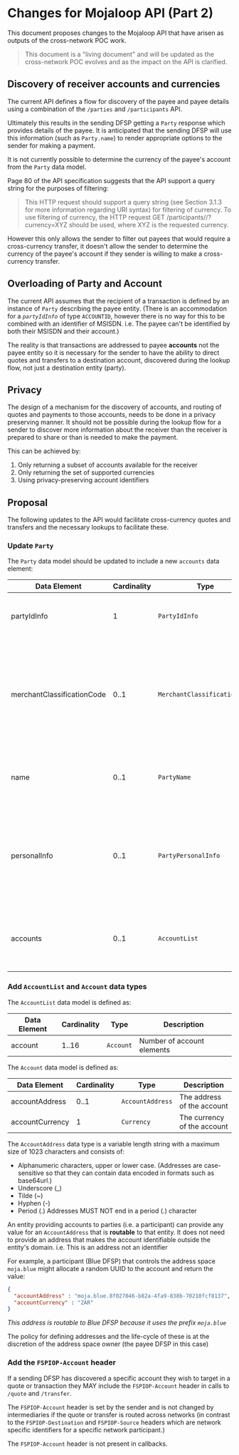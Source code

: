# Changes for Mojaloop API (Part 2)

This document proposes changes to the Mojaloop API that have arisen as outputs of the cross-network POC work.

> This document is a "living document" and will be updated as the cross-network POC evolves and as the impact on the API is clarified.

## Discovery of receiver accounts and currencies

The current API defines a flow for discovery of the payee and payee details using a combination of the `/parties` and `/participants` API.

Ultimately this results in the sending DFSP getting a `Party` response which provides details of the payee. It is anticipated that the sending DFSP will use this information (such as `Party.name`) to render appropriate options to the sender for making a payment.

It is not currently possible to determine the currency of the payee's account from the `Party` data model.

Page 80 of the API specification suggests that the API support a query string for the purposes of filtering:

> This HTTP request should support a query string (see Section 3.1.3 for more information regarding URI syntax) for filtering of currency. To use filtering of currency, the HTTP request GET /participants/<Type>/<ID>?currency=XYZ should be used, where XYZ is the requested currency.

However this only allows the sender to filter out payees that would require a cross-currency transfer, it doesn't allow the sender to determine the currency of the payee's account if they sender is willing to make a cross-currency transfer.

## Overloading of Party and Account

The current API assumes that the recipient of a transaction is defined by an instance of `Party` describing the payee entity. (There is an accommodation for a _`partyIdInfo`_ of type `ACCOUNTID`, however there is no way for this to be combined with an identifier of MSISDN. i.e. The payee can't be identified by both their MSISDN and their account.)

The reality is that transactions are addressed to payee **accounts** not the payee entity so it is necessary for the sender to have the ability to direct quotes and transfers to a destination account, discovered during the lookup flow, not just a destination entity (party).

## Privacy

The design of a mechanism for the discovery of accounts, and routing of quotes and payments to those accounts, needs to be done in a privacy preserving manner. It should not be possible during the lookup flow for a sender to discover more information about the receiver than the receiver is prepared to share or than is needed to make the payment.

This can be achieved by:
  1. Only returning a subset of accounts available for the receiver
  2. Only returning the set of supported currencies
  3. Using privacy-preserving account identifiers

## Proposal

The following updates to the API would facilitate cross-currency quotes and transfers and the necessary lookups to facilitate these.

### Update `Party`

The `Party` data model should be updated to include a new `accounts` data element:

| Data Element               | Cardinality | Type        | Description     |
|----------------------------|------------ |-------------|-----------------|
| partyIdInfo                | 1    | `PartyIdInfo` | Party Id type, id, sub ID or type, and FSP Id |
| merchantClassificationCode | 0..1 | `MerchantClassificationCode` | Used in the context of Payee Information, where the Payee happens to be a merchant accepting merchant payments |
| name                       | 0..1 | `PartyName` | Display name of the Party, could be a real name or a nickname |
| personalInfo               | 0..1 | `PartyPersonalInfo` | Personal information used to verify identity of Party such as first, middle, last name and date of birth |
| accounts                   | 0..1 | `AccountList` | A list of accounts that can be the target of transfers sent to the party |

### Add `AccountList` and `Account` data types

The `AccountList` data model is defined as:

| Data Element               | Cardinality | Type        | Description                |
|----------------------------|------------ |-------------|----------------------------|
| account                    | 1..16       | `Account`   | Number of account elements |

The `Account` data model is defined as:

| Data Element               | Cardinality | Type             | Description                 |
|----------------------------|------------ |------------------|-----------------------------|
| accountAddress             | 0..1        | `AccountAddress` | The address of the account  |
| accountCurrency            | 1           | `Currency`       | The currency of the account |

The `AccountAddress` data type is a variable length string with a maximum size of 1023 characters and consists of:
  - Alphanumeric characters, upper or lower case. (Addresses are case-sensitive so that they can contain data encoded in formats such as base64url.)
  - Underscore (_)
  - Tilde (~)
  - Hyphen (-)
  - Period (.)
Addresses MUST NOT end in a period (.) character

An entity providing accounts to parties (i.e. a participant) can provide any value for an `AccountAddress` that is **routable** to that entity. It does not need to provide an address that makes the account identifiable outside the entity's domain. i.e. This is an address not an identifier

For example, a participant (Blue DFSP) that controls the address space `moja.blue` might allocate a random UUID to the account and return the value:
```json
{
  "accountAddress" : "moja.blue.8f027046-b82a-4fa9-838b-70210fcf8137",
  "accountCurrency" : "ZAR" 
}
```
_This address is *routable* to Blue DFSP because it uses the prefix `moja.blue`_

The policy for defining addresses and the life-cycle of these is at the discretion of the address space owner (the payee DFSP in this case)

### Add the `FSPIOP-Account` header

If a sending DFSP has discovered a specific account they wish to target in a quote or transaction they MAY include the `FSPIOP-Account` header in calls to `/quote` and `/transfer`.

The `FSPIOP-Account` header is set by the sender and is not changed by intermediaries if the quote or transfer is routed across networks (in contrast to the `FSPIOP-Destination` and `FSPIOP-Source` headers which are network specific identifiers for a specific network participant.)

The `FSPIOP-Account` header is not present in callbacks.